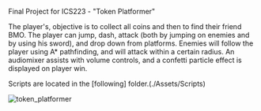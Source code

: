 Final Project for ICS223 - "Token Platformer"

The player's, objective is to collect all coins and then to find their friend BMO.
The player can jump, dash, attack (both by jumping on enemies and by using his sword), and drop down from platforms.
Enemies will follow the player using A\* pathfinding, and will attack within a certain radius.
An audiomixer assists with volume controls, and a confetti particle effect is displayed on player win.

Scripts are located in the [following] folder.(./Assets/Scripts)

![token_platformer](https://github.com/user-attachments/assets/526eb633-0961-4fbe-a48d-db3ea8b0b2d3)

